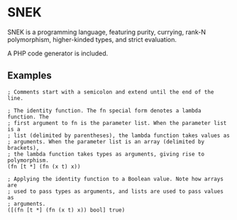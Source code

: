 # SNEK

SNEK is a programming language, featuring purity, currying, rank-N polymorphism,
higher-kinded types, and strict evaluation.

A PHP code generator is included.

## Examples

    ; Comments start with a semicolon and extend until the end of the line.

    ; The identity function. The fn special form denotes a lambda function. The
    ; first argument to fn is the parameter list. When the parameter list is a
    ; list (delimited by parentheses), the lambda function takes values as
    ; arguments. When the parameter list is an array (delimited by brackets),
    ; the lambda function takes types as arguments, giving rise to polymorphism.
    (fn [t *] (fn (x t) x))

    ; Applying the identity function to a Boolean value. Note how arrays are
    ; used to pass types as arguments, and lists are used to pass values as
    ; arguments.
    ([(fn [t *] (fn (x t) x)) bool] true)
